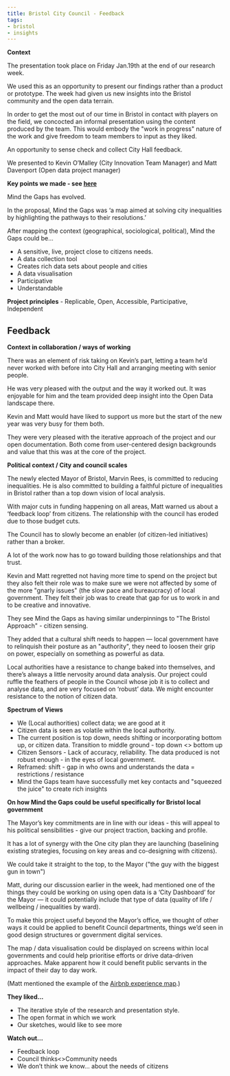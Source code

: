 ```yaml
---
title: Bristol City Council - Feedback
tags:
- bristol
- insights
---
```


**Context**

The presentation took place on Friday Jan.19th at the end of our research week.

We used this as an opportunity to present our findings rather than a product or prototype. The week had given us new insights into the Bristol community and the open data terrain.

In order to get the most out of our time in Bristol in contact with players on the field, we concocted an informal presentation using the content produced by the team. This would embody the "work in progress" nature of the work and give freedom to team members to input as they liked.

An opportunity to sense check and collect City Hall feedback.

We presented to Kevin O’Malley (City Innovation Team Manager) and Matt Davenport (Open data project manager)

**Key points we made - see [here](https://dtc-innovation.github.io/mind-the-gaps/2018/01/26/work-week-conclusions.html)**

Mind the Gaps has evolved.

In the proposal, Mind the Gaps was ‘a map aimed at solving city inequalities by highlighting the pathways to their resolutions.’

After mapping the context (geographical, sociological, political), Mind the Gaps could be...

* A sensitive, live, project close to citizens needs.
* A data collection tool
* Creates rich data sets about people and cities
* A data visualisation
* Participative
* Understandable

**Project principles** - Replicable, Open, Accessible, Participative, Independent

## Feedback

**Context in collaboration / ways of working**

There was an element of risk taking on Kevin’s part, letting a team he’d never worked with before into City Hall and arranging meeting with senior people.

He was very pleased with the output and the way it worked out. It was enjoyable for him and the team provided deep insight into the Open Data landscape there.

Kevin and Matt would have liked to support us more but the start of the new year was very busy for them both.

They were very pleased with the iterative approach of the project and our open documentation. Both come from user-centered design backgrounds and value that this was at the core of the project.

**Political context / City and council scales**

The newly elected Mayor of Bristol, Marvin Rees, is committed to reducing inequalities. He is also committed to building a faithful picture of inequalities in Bristol rather than a top down vision of local analysis.

With major cuts in funding happening on all areas, Matt warned us about a ‘feedback loop’ from citizens. The relationship with the council has eroded due to those budget cuts.

The Council has to slowly become an enabler (of citizen-led initiatives) rather than a broker.

A lot of the work now has to go toward building those relationships and that trust.

Kevin and Matt regretted not having more time to spend on the project but they also felt their role was to make sure we were not affected by some of the more "gnarly issues" (the slow pace and bureaucracy) of local government. They felt their job was to create that gap for us to work in and to be creative and innovative.

They see Mind the Gaps as having similar underpinnings to "The Bristol Approach" - citizen sensing.

They added that a cultural shift needs to happen — local government have to relinquish their posture as an "authority", they need to loosen their grip on power, especially on something as powerful as data.

Local authorities have a resistance to change baked into themselves, and there’s always a little nervosity around data analysis. Our project could ruffle the feathers of people in the Council whose job it is to collect and analyse data, and are very focused on ‘robust’ data. We might encounter resistance to the notion of citizen data.

**Spectrum of Views**

* We (Local authorities) collect data; we are good at it
* Citizen data is seen as volatile within the local authority.
* The current position is top down, needs shifting or incorporating bottom up, or citizen data. Transition to middle ground - top down <> bottom up
* Citizen Sensors - Lack of accuracy, reliability. The data produced is not robust enough - in the eyes of local government.
* Reframed: shift - gap in who owns and understands the data = restrictions / resistance
* Mind the Gaps team have successfully met key contacts and "squeezed the juice" to create rich insights

**On how Mind the Gaps could be useful specifically for Bristol local government**

The Mayor’s key commitments are in line with our ideas - this will appeal to his political sensibilities - give our project traction, backing and profile.

It has a lot of synergy with the One city plan they are launching (baselining existing strategies, focusing on key areas and co-designing with citizens).

We could take it straight to the top, to the Mayor ("the guy with the biggest gun in town")

Matt, during our discussion earlier in the week, had mentioned one of the things they could be working on using open data is a ‘City Dashboard’ for the Mayor — it could potentially include that type of data (quality of life / wellbeing / inequalities by ward).

To make this project useful beyond the Mayor’s office, we thought of other ways it could be applied to benefit Council departments, things we’d seen in good design structures or government digital services.

The map / data visualisation could be displayed on screens within local governments and could help prioritise efforts or drive data-driven approaches. Make apparent how it could benefit public servants in the impact of their day to day work.

(Matt mentioned the example of the [Airbnb experience map](https://medium.com/@ethonlau/airbnb-experience-map-279bb294fdd8).)

**They liked...**

* The iterative style of the research and presentation style.
* The open format in which we work
* Our sketches, would like to see more

**Watch out…**

* Feedback loop
* Council thinks<>Community needs
* We don’t think we know… about the needs of citizens
